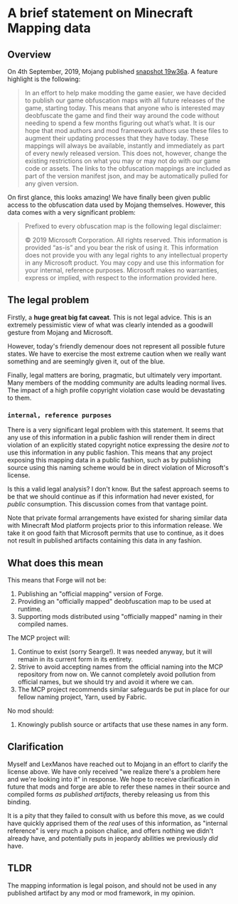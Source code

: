 # A brief statement on Minecraft Mapping data

## Overview

On 4th September, 2019, Mojang published [snapshot 19w36a][1]. A feature highlight is the following:

> In an effort to help make modding the game easier, we have decided to publish our game obfuscation maps with all future releases of the game, starting today. This means that anyone who is interested may deobfuscate the game and find their way around the code without needing to spend a few months figuring out what’s what. It is our hope that mod authors and mod framework authors use these files to augment their updating processes that they have today. These mappings will always be available, instantly and immediately as part of every newly released version. This does not, however, change the existing restrictions on what you may or may not do with our game code or assets. The links to the obfuscation mappings are included as part of the version manifest json, and may be automatically pulled for any given version.

On first glance, this looks amazing! We have finally been given public access to the obfuscation data used by Mojang themselves.
However, this data comes with a very significant problem:

>  Prefixed to every obfuscation map is the following legal disclaimer:
>
> © 2019 Microsoft Corporation. All rights reserved. This information is provided “as-is” and you bear the risk of using it. This information does not provide you with any legal rights to any intellectual property in any Microsoft product. You may copy and use this information for your internal, reference purposes. Microsoft makes no warranties, express or implied, with respect to the information provided here.

## The legal problem

Firstly, a **huge great big fat caveat**. This is not legal advice. This is an extremely pessimistic view of what was clearly intended as a goodwill gesture from Mojang and Microsoft.

However, today's friendly demenour does not represent all possible future states. We have to exercise the most extreme caution when we really want something and are seemingly given it, out of the blue.

Finally, legal matters are boring, pragmatic, but ultimately very important. Many members of the modding community are adults leading normal lives. The impact of a high profile copyright violation case would be devastating to them.

### `internal, reference purposes`

There is a very significant legal problem with this statement. It seems that any use of this information in a public fashion will render them in direct violation of an explicitly stated
copyright notice expressing the desire *not* to use this information in any public fashion. This means that any project exposing this mapping data in a public fashion, such as by publishing
source using this naming scheme would be in direct violation of Microsoft's license.

Is this a valid legal analysis? I don't know. But the safest approach seems to be that we should continue as if this information had never existed, for *public* consumption. This discussion comes from that vantage point.

Note that private formal arrangements have existed for sharing similar data with Minecraft Mod platform projects prior to this information release. We take it on good faith that Microsoft permits that use to continue, as it does
not result in published artifacts containing this data in any fashion.

## What does this mean

This means that Forge will not be:
1. Publishing an "official mapping" version of Forge.
2. Providing an "officially mapped" deobfuscation map to be used at runtime.
3. Supporting mods distributed using "officially mapped" naming in their compiled names.

The MCP project will:
1. Continue to exist (sorry Searge!). It was needed anyway, but it will remain in its current form in its entirety.
2. Strive to avoid accepting names from the official naming into the MCP repository from now on. We cannot completely avoid pollution from
official names, but we should try and avoid it where we can.
3. The MCP project recommends similar safeguards be put in place for our fellow naming project, Yarn, used by Fabric.

No mod should:
1. Knowingly publish source or artifacts that use these names in any form.

## Clarification

Myself and LexManos have reached out to Mojang in an effort to clarify the license above. We have only received "we realize there's a problem here and we're looking into it" in response. We hope to receive clarification in future that mods and forge are able to refer these names in their source and compiled forms _as published artifacts_, thereby releasing us from this binding.

It is a pity that they failed to consult with us before this move, as we could have quickly apprised them of the _real_ uses of this information, as "internal reference" is very much a poison chalice, and offers nothing we 
didn't already have, and potentially puts in jeopardy abilities we previously _did_ have.

## TLDR
The mapping information is legal poison, and should not be used in any published artifact by any mod or mod framework, in my opinion.

[1]: https://www.minecraft.net/en-us/article/minecraft-snapshot-19w36a
